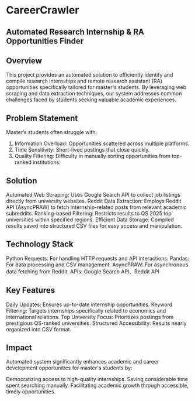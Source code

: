 # CareerCrawler
## Automated Research Internship &amp; RA Opportunities Finder

## Overview
This project provides an automated solution to efficiently identify and compile research internships and remote research assistant (RA) opportunities specifically tailored for master's students. By leveraging web scraping and data extraction techniques, our system addresses common challenges faced by students seeking valuable academic experiences.

## Problem Statement
Master’s students often struggle with:

1. Information Overload: Opportunities scattered across multiple platforms.
2. Time Sensitivity: Short-lived postings that close quickly.
3. Quality Filtering: Difficulty in manually sorting opportunities from top-ranked institutions.

## Solution

Automated Web Scraping: Uses Google Search API to collect job listings directly from university websites.
Reddit Data Extraction: Employs Reddit API (AsyncPRAW) to fetch internship-related posts from relevant academic subreddits.
Ranking-based Filtering: Restricts results to QS 2025 top universities within specified regions.
Efficient Data Storage: Compiled results saved into structured CSV files for easy access and manipulation.

## Technology Stack

Python
Requests: For handling HTTP requests and API interactions.
Pandas: For data processing and CSV management.
AsyncPRAW: For asynchronous data fetching from Reddit.
APIs: Google Search API、Reddit API

## Key Features

Daily Updates: Ensures up-to-date internship opportunities.
Keyword Filtering: Targets internships specifically related to economics and international relations.
Top University Focus: Prioritizes postings from prestigious QS-ranked universities.
Structured Accessibility: Results nearly organized into CSV format.

## Impact

Automated system significantly enhances academic and career development opportunities for master's students by:

Democratizing access to high-quality internships.
Saving considerable time spent searching manually.
Facilitating academic growth through accessible, timely opportunities.
